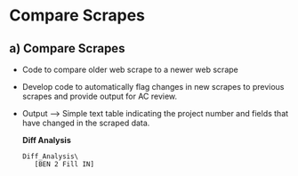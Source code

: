 

# Compare Scrapes


## a)  Compare Scrapes 
* Code to compare older web scrape to a newer web scrape 
* Develop code to automatically flag changes in new scrapes to previous scrapes and provide output for AC review. 
* Output --> Simple text table indicating the project number and fields that have changed in the scraped data. 

    **Diff Analysis**
    ```
    Diff_Analysis\
       [BEN 2 Fill IN]
    ```
    
